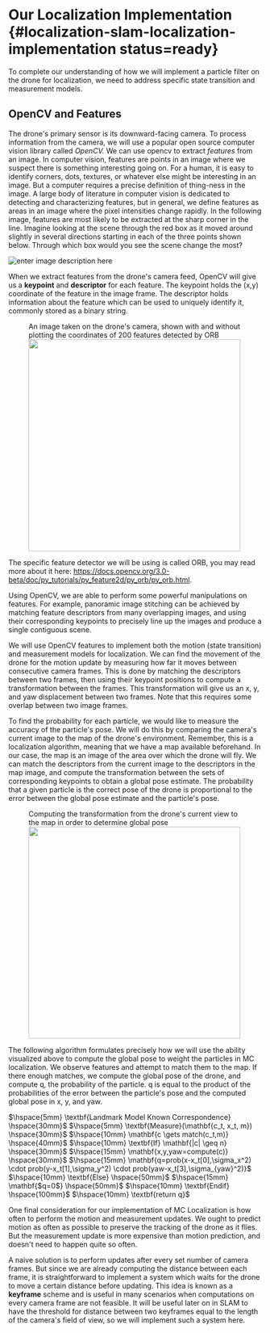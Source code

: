 # Our Localization Implementation {#localization-slam-localization-implementation status=ready}

To complete our understanding of how we will implement a particle filter on the drone for localization, we need to address specific state transition and measurement models.

## OpenCV and Features

The drone's primary sensor is its downward-facing camera. To process information from the camera, we will use a popular open source computer vision library called *OpenCV.* We can use opencv to extract *features* from an image. In computer vision, features are points in an image where we suspect there is something interesting going on. For a human, it is easy to identify corners, dots, textures, or whatever else might be interesting in an image. But a computer requires a precise definition of thing-ness in the image. A large body of literature in computer vision is dedicated to detecting and characterizing features, but in general, we define features as areas in an image where the pixel intensities change rapidly. In the following image, features are most likely to be extracted at the sharp corner in the line. Imagine looking at the scene through the red box as it moved around slightly in several directions starting in each of the three points shown below. Through which box would you see the scene change the most?

![enter image description here](harris.png "Detecting Features")

When we extract features from the drone's camera feed, OpenCV will give us a **keypoint** and **descriptor** for each feature. The keypoint holds the (x,y) coordinate of the feature in the image frame. The descriptor holds information about the feature which can be used to uniquely identify it, commonly stored as a binary string.

<figure id="drone-camera-features">
    <figcaption>An image taken on the drone's camera, shown with and without plotting the coordinates of 200 features detected by ORB</figcaption>
    <img style='width:30em' src="features.png"/>
</figure>

The specific feature detector we will be using is called ORB, you may read more about it here: https://docs.opencv.org/3.0-beta/doc/py_tutorials/py_feature2d/py_orb/py_orb.html.


Using OpenCV, we are able to perform some powerful manipulations on features. For example, panoramic image stitching can be achieved by matching feature descriptors from many overlapping images, and using their corresponding keypoints to precisely line up the images and produce a single contiguous scene.

We will use OpenCV features to implement both the motion (state transition) and measurement models for localization. We can find the movement of the drone for the motion update by measuring how far it moves between consecutive camera frames. This is done by matching the descriptors between two frames, then using their keypoint positions to compute a transformation between the frames. This transformation will give us an x, y, and yaw displacement between two frames. Note that this requires some overlap between two image frames.

To find the probability for each particle, we would like to measure the accuracy of the particle's pose. We will do this by comparing the camera's current image to the map of the drone's environment. Remember, this is a localization algorithm, meaning that we have a map available beforehand. In our case, the map is an image of the area over which the drone will fly. We can match the descriptors from the current image to the descriptors in the map image, and compute the transformation between the sets of corresponding keypoints to obtain a global pose estimate. The probability that a given particle is the correct pose of the drone is proportional to the error between the global pose estimate and the particle's pose.

<figure id="global">
    <figcaption>Computing the transformation from the drone's current view to the map in order to determine global pose</figcaption>
    <img style='width:30em' src="global.png"/>
</figure>

The following algorithm formulates precisely how we will use the ability visualized above to compute the global pose to weight the particles in MC localization. We observe features and attempt to match them to the map. If there enough matches,
we compute the global pose of the drone, and compute q, the probability of the particle. q is equal
to the product of the probabilities of the error between the particle's pose and the computed global pose in x, y, and yaw.

$\hspace{5mm} \textbf{Landmark Model Known Correspondence} \hspace{30mm}$
$\hspace{5mm} \textbf{Measure}(\mathbf{c_t, x_t, m}) \hspace{30mm}$
$\hspace{10mm} \mathbf{c \gets match(c_t,m)} \hspace{40mm}$
$\hspace{10mm} \textbf{If} \mathbf{|c| \geq n} \hspace{30mm}$
$\hspace{15mm} \mathbf{x,y,yaw=compute(c)} \hspace{30mm}$
$\hspace{15mm} \mathbf{q=prob(x-x_t[0],\sigma_x^2) \cdot prob(y-x_t[1],\sigma_y^2) \cdot prob(yaw-x_t[3],\sigma_{yaw}^2)}$
$\hspace{10mm} \textbf{Else} \hspace{50mm}$
$\hspace{15mm} \mathbf{$q=0$} \hspace{50mm}$
$\hspace{10mm} \textbf{Endif} \hspace{100mm}$
$\hspace{10mm} \textbf{return q}$



One final consideration for our implementation of MC Localization is how often to perform the motion and measurement updates. We ought to predict motion as often as possible to preserve the tracking of the drone as it flies. But the measurement update is more expensive than motion prediction, and doesn't need to happen quite so often.

A naive solution is to perform updates after every set number of camera frames. But since we are already computing the distance between each frame, it is straightforward to implement a system which waits for the drone to move a certain distance before updating. This idea is known as a **keyframe** scheme and is useful in many scenarios when computations on every camera frame are not feasible. It will be useful later on in SLAM to have the threshold for distance between two keyframes equal to the length of the camera's field of view, so we will implement such a system here.
